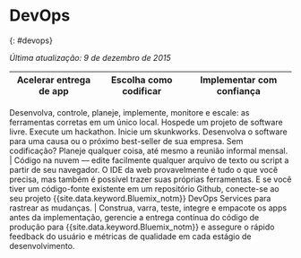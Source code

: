 

# DevOps
{: #devops}

*Última atualização: 9 de dezembro de 2015*

Acelerar entrega de app | Escolha como codificar | Implementar com confiança
---- | ---- | ----
Desenvolva, controle, planeje, implemente, monitore e escale: as ferramentas corretas em um único local. Hospede
um projeto de software livre. Execute um hackathon. Inicie um skunkworks. Desenvolva o software para uma causa ou o próximo best-seller de sua empresa. Sem codificação? Planeje qualquer coisa, até mesmo a reunião informal mensal. | Código na nuvem — edite facilmente qualquer arquivo de texto ou script a partir de seu navegador. O IDE da web
provavelmente é tudo o que você precisa, mas também é possível trazer suas próprias ferramentas. E se você tiver um código-fonte existente em um repositório Github, conecte-se ao seu projeto {{site.data.keyword.Bluemix_notm}} DevOps Services para rastrear as mudanças. | Construa, varra, teste, integre e empacote os apps antes da implementação, gerencie a entrega contínua do código de produção para {{site.data.keyword.Bluemix_notm}} e assegure o rápido feedback do usuário e métricas de qualidade em cada estágio de desenvolvimento.
